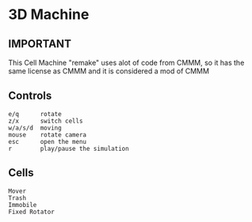 # 3D Machine

## IMPORTANT
This Cell Machine "remake" uses alot of code from CMMM, so it has the same license as CMMM and it is considered a mod of CMMM


## Controls
~~~
e/q      rotate
z/x      switch cells
w/a/s/d  moving
mouse    rotate camera
esc      open the menu
r        play/pause the simulation
~~~

## Cells
~~~
Mover
Trash
Immobile
Fixed Rotator
~~~
